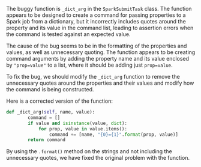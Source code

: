 The buggy function is `_dict_arg` in the `SparkSubmitTask` class. The function appears to be designed to create a command for passing properties to a Spark job from a dictionary, but it incorrectly includes quotes around the property and its value in the command list, leading to assertion errors when the command is tested against an expected value.

The cause of the bug seems to be in the formatting of the properties and values, as well as unnecessary quoting. The function appears to be creating command arguments by adding the property name and its value enclosed by `"prop=value"` to a list, where it should be adding just `prop=value`.

To fix the bug, we should modify the `_dict_arg` function to remove the unnecessary quotes around the properties and their values and modify how the command is being constructed.

Here is a corrected version of the function:

```python
def _dict_arg(self, name, value):
        command = []
        if value and isinstance(value, dict):
            for prop, value in value.items():
                command += [name, "{0}={1}".format(prop, value)]
        return command
```

By using the `.format()` method on the strings and not including the unnecessary quotes, we have fixed the original problem with the function.